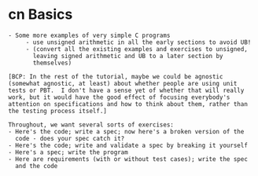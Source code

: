 # cn Basics

    - Some more examples of very simple C programs
         - use unsigned arithmetic in all the early sections to avoid UB!
         - (convert all the existing examples and exercises to unsigned,
           leaving signed arithmetic and UB to a later section by
           themselves)

    [BCP: In the rest of the tutorial, maybe we could be agnostic
    (somewhat agnostic, at least) about whether people are using unit
    tests or PBT.  I don't have a sense yet of whether that will really
    work, but it would have the good effect of focusing everybody's
    attention on specifications and how to think about them, rather than
    the testing process itself.]

    Throughout, we want several sorts of exercises:
    - Here's the code; write a spec; now here's a broken version of the
      code - does your spec catch it?
    - Here's the code; write and validate a spec by breaking it yourself
    - Here's a spec; write the program
    - Here are requirements (with or without test cases); write the spec
      and the code
